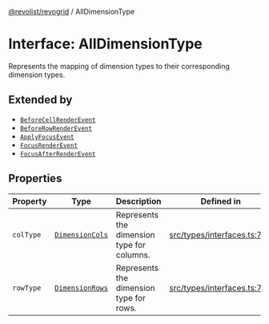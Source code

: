 [@revolist/revogrid](README.md) / AllDimensionType

# Interface: AllDimensionType

Represents the mapping of dimension types to their corresponding dimension types.

## Extended by

- [`BeforeCellRenderEvent`](Interface.BeforeCellRenderEvent.md)
- [`BeforeRowRenderEvent`](Interface.BeforeRowRenderEvent.md)
- [`ApplyFocusEvent`](Interface.ApplyFocusEvent.md)
- [`FocusRenderEvent`](Interface.FocusRenderEvent.md)
- [`FocusAfterRenderEvent`](Interface.FocusAfterRenderEvent.md)

## Properties

| Property | Type | Description | Defined in |
| ------ | ------ | ------ | ------ |
| `colType` | [`DimensionCols`](TypeAlias.DimensionCols.md) | Represents the dimension type for columns. | [src/types/interfaces.ts:749](https://github.com/revolist/revogrid/blob/ff1c29109648eb0543e674392be7b9af90d92acc/src/types/interfaces.ts#L749) |
| `rowType` | [`DimensionRows`](TypeAlias.DimensionRows.md) | Represents the dimension type for rows. | [src/types/interfaces.ts:744](https://github.com/revolist/revogrid/blob/ff1c29109648eb0543e674392be7b9af90d92acc/src/types/interfaces.ts#L744) |
